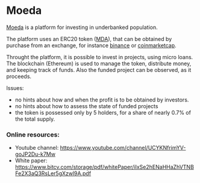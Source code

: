 # Moeda 

[Moeda](https://moedaseeds.com/) is a platform for investing in underbanked population.

The platform uses an ERC20 token ([MDA](https://etherscan.io/token/tokenholderchart/0xb7fe2f8d794fb2a1a6afaa36f6823581c3da6af1)), that  can be obtained by purchase from an exchange, for instance [binance](https://www.binance.com/it) or [coinmarketcap](https://coinmarketcap.com/it/currencies/moeda-loyalty-points/).

Throught the platform,  it is possible to invest in projects,  using  micro loans.
The blockchain (Ethereum) is used to manage the token, distribute money, and keeping track of funds. Also the funded project can be observed, as it proceeds.  

Issues: 
* no hints about how and when the profit is to be obtained by investors.
* no hints about how to assess the state of funded projects 
* the token is possessed only by 5 holders, for a share of nearly 0.7%  of the total supply.

### Online resources:
* Youtube channel: https://www.youtube.com/channel/UCYKNfrimYV-goJP2Du-k7Mw
* White paper: https://www.bitcv.com/storage/pdf/whitePaper/iIxSe2hENaHHaZhVTNBFe2X3aQ3RsLer5gXzwl9A.pdf
